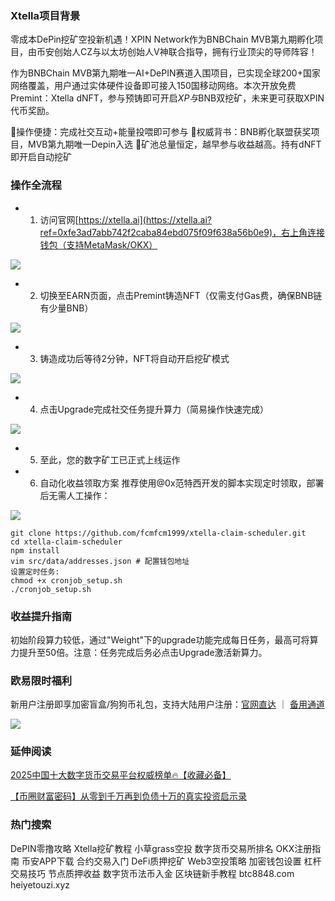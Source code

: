### Xtella项目背景
零成本DePin挖矿空投新机遇！XPIN Network作为BNBChain MVB第九期孵化项目，由币安创始人CZ与以太坊创始人V神联合指导，拥有行业顶尖的导师阵容！

作为BNBChain MVB第九期唯一AI+DePIN赛道入围项目，已实现全球200+国家网络覆盖，用户通过实体硬件设备即可接入150国移动网络。本次开放免费Premint：Xtella dNFT，参与预铸即可开启$XP与$BNB双挖矿，未来更可获取XPIN代币奖励。

🔸操作便捷：完成社交互动+能量投喂即可参与
🔸权威背书：BNB孵化联盟获奖项目，MVB第九期唯一Depin入选
🔸矿池总量恒定，越早参与收益越高。持有dNFT即开启自动挖矿

### 操作全流程
- 1. 访问官网[https://xtella.ai](https://xtella.ai?ref=0xfe3ad7abb742f2caba84ebd075f09f638a56b0e9)，右上角连接钱包（支持MetaMask/OKX）

[![](https://307e939.webp.li/20250425110759795.png)](https://btc8848.com/top-10-exchanges)

- 2. 切换至EARN页面，点击Premint铸造NFT（仅需支付Gas费，确保BNB链有少量BNB）

[![](https://307e939.webp.li/20250425111012292.png)](https://btc8848.com/top-10-exchanges)

- 3. 铸造成功后等待2分钟，NFT将自动开启挖矿模式

[![](https://307e939.webp.li/20250425111156618.png)](https://btc8848.com/top-10-exchanges)

- 4. 点击Upgrade完成社交任务提升算力（简易操作快速完成）

[![](https://307e939.webp.li/20250425111227224.png)](https://btc8848.com/top-10-exchanges)

- 5. 至此，您的数字矿工已正式上线运作

- 6. 自动化收益领取方案
推荐使用@0x范特西开发的脚本实现定时领取，部署后无需人工操作：

[![](https://307e939.webp.li/20250425111537064.png)](https://btc8848.com/top-10-exchanges)

```
git clone https://github.com/fcmfcm1999/xtella-claim-scheduler.git
cd xtella-claim-scheduler
npm install
vim src/data/addresses.json # 配置钱包地址
设置定时任务:
chmod +x cronjob_setup.sh
./cronjob_setup.sh
```

### 收益提升指南
初始阶段算力较低，通过"Weight"下的upgrade功能完成每日任务，最高可将算力提升至50倍。注意：任务完成后务必点击Upgrade激活新算力。

### 欧易限时福利
新用户注册即享加密盲盒/狗狗币礼包，支持大陆用户注册：[官网直达](https://www.okx.com/zh-hans/join/74873351) ｜ [备用通道](https://www.chouyi.world/zh-hans/join/18639032)

[![](https://fe095ec.webp.li/top-10-exchanges-001.jpg)](https://www.chouyi.world/zh-hans/join/18639032)

### 延伸阅读
[2025中国十大数字货币交易平台权威榜单🔥【收藏必备】](https://btc8848.com/top-10-exchanges/)

[【币圈财富密码】从零到千万再到负债十万的真实投资启示录](https://heiyetouzi.xyz/biquanstory001/)

### 热门搜索
DePIN零撸攻略 Xtella挖矿教程 小草grass空投 数字货币交易所排名 OKX注册指南 币安APP下载 合约交易入门 DeFi质押挖矿 Web3空投策略 加密钱包设置 杠杆交易技巧 节点质押收益 数字货币法币入金 区块链新手教程 btc8848.com heiyetouzi.xyz